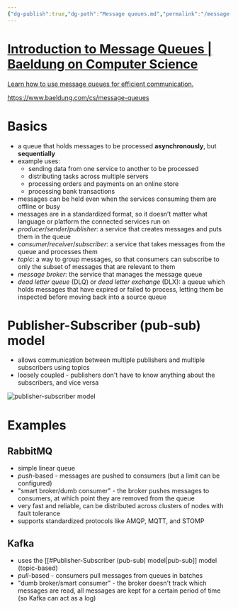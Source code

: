 ```yaml
---
{"dg-publish":true,"dg-path":"Message queues.md","permalink":"/message-queues/","tags":["tech/networking"]}
---
```



<div class="rich-link-card-container"><a class="rich-link-card" href="https://www.baeldung.com/cs/message-queues" target="_blank">
	<div class="rich-link-image-container">
		<div class="rich-link-image" style="background-image: url('https://www.baeldung.com/wp-content/uploads/sites/4/2022/12/CS-Featured-Image-10.jpg')">
	</div>
	</div>
	<div class="rich-link-card-text">
		<h1 class="rich-link-card-title">Introduction to Message Queues | Baeldung on Computer Science</h1>
		<p class="rich-link-card-description">
		Learn how to use message queues for efficient communication.
		</p>
		<p class="rich-link-href">
		https://www.baeldung.com/cs/message-queues
		</p>
	</div>
</a></div>

# Basics

- a queue that holds messages to be processed **asynchronously**, but **sequentially**
- example uses:
    - sending data from one service to another to be processed
    - distributing tasks across multiple servers
    - processing orders and payments on an online store
    - processing bank transactions
- messages can be held even when the services consuming them are offline or busy
- messages are in a standardized format, so it doesn’t matter what language or platform the connected services run on
- *producer*/*sender*/*publisher*: a service that creates messages and puts them in the queue
- *consumer*/*receiver*/*subscriber*: a service that takes messages from the queue and processes them
- *topic*: a way to group messages, so that consumers can subscribe to only the subset of messages that are relevant to them
- *message broker*: the service that manages the message queue
- *dead letter queue* (DLQ) or *dead letter exchange* (DLX): a queue which holds messages that have expired or failed to process, letting them be inspected before moving back into a source queue

# Publisher-Subscriber (pub-sub) model

- allows communication between multiple publishers and multiple subscribers using topics
- loosely coupled - publishers don't have to know anything about the subscribers, and vice versa

![publisher-subscriber model](https://www.baeldung.com/wp-content/uploads/sites/4/2023/08/pub_sub_model.png)

# Examples

## RabbitMQ

- simple linear queue
- *push*-based - messages are pushed to consumers (but a limit can be configured)
- "smart broker/dumb consumer" - the broker pushes messages to consumers, at which point they are removed from the queue
- very fast and reliable, can be distributed across clusters of nodes with fault tolerance
- supports standardized protocols like AMQP, MQTT, and STOMP

## Kafka

- uses the [[#Publisher-Subscriber (pub-sub) model|pub-sub]] model (topic-based)
- *pull*-based - consumers pull messages from queues in batches
- "dumb broker/smart consumer" - the broker doesn't track which messages are read, all messages are kept for a certain period of time (so Kafka can act as a log)
